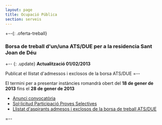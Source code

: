 ```yaml
---
layout: page
title: Ocupació Pública
section: serveis
---
```


+--{: .oferta-treball}
### Borsa de treball d'un/una ATS/DUE per a la residencia Sant Joan de Déu

+-- {: .update}
**Actualització 01/02/2013**

Publicat el llistat d'admessos i exclosos de la borsa ATS/DUE
=--

El termini per a presentar instàncies romandrà obert del **18 de gener de 2013** fins el **28 de gener de 2013**

* [Anunci convocatòria](/pdf/personal/20130118_borsa_treball_ats/anunci_convocatoria.pdf)
* [Sol·licitud Participació Proves Selectives](/pdf/personal/INSTANCIA_BORSES_TREBALL.pdf.pdf)
* [Llistat d'aspirants admesos i exclosos de la borsa de treball ATS/DUE](/pdf/personal/20130118_borsa_treball_ats/anunci_llista_ats.pdf)

=--